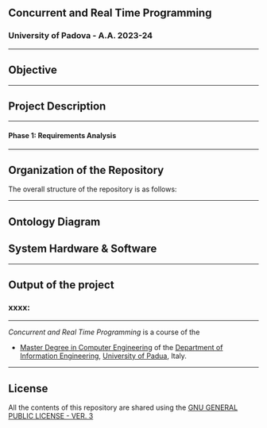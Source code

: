 ## Concurrent and Real Time Programming
### University of Padova - A.A. 2023-24

---

## Objective

---

## Project Description

---

#### Phase 1: Requirements Analysis

---

## Organization of the Repository

The overall structure of the repository is as follows:

---

## Ontology Diagram

## System Hardware & Software

---

## Output of the project

### xxxx:


---

*Concurrent and Real Time Programming* is a course of the

* [Master Degree in Computer Engineering](https://degrees.dei.unipd.it/master-degrees/computer-engineering/) of the [Department of Information Engineering](https://www.dei.unipd.it/en/), [University of Padua](https://www.unipd.it/en/), Italy.

---

## License

All the contents of this repository are shared using the [GNU GENERAL PUBLIC LICENSE - VER. 3](https://www.gnu.org/licenses/gpl-3.0.html)